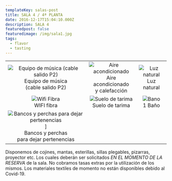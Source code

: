 ```yaml
---
templateKey: salas-post
title: SALA 4 / 4ª PLANTA
date: 2016-12-17T15:04:10.000Z
description: SALA 4
featuredpost: false
featuredimage: /img/sala1.jpg
tags:
  - flavor
  - tasting
---
```


|                                                                                                                     |                                                                                  |                                                |
| :-----------------------------------------------------------------------------------------------------------------: | :------------------------------------------------------------------------------: | :--------------------------------------------: |
|     ![Equipo de música (cable salido P2)](/img/equipo-musica.png) <br/>Equipo de música <br/>(cable salido P2)      | ![Aire acondicionado](/img/aire.png) <br/> Aire acondicionado<br/> y calefacción | ![Luz natural](/img/luce.png) <br/>Luz natural |
|                                    ![Wifi Fibra](/img/wifi.png) <br/>WIFI fibra                                     |             ![Suelo de tarima](/img/suelo.png) <br/>Suelo de tarima              |       ![Bano](/img/bano.jpg) <br/>1 Baño       |
| ![Bancos y perchas para dejar pertenencias](/img/vestuario.png)] <br/>Bancos y perchas<br/> para dejar pertenencias |                                                                                  |                                                |

Disponemos de cojines, mantas, esterillas, sillas plegables, pizarras, proyector etc. Los cuales deberán ser solicitados _EN EL MOMENTO DE LA RESERVA_ de la sala. No cobramos tasas extras por la utilización de los mismos. Los materiales textiles de momento no están disponibles debido al Covid-19.
